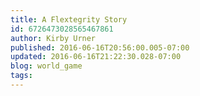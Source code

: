 ```yaml
---
title: A Flextegrity Story
id: 6726473028565467861
author: Kirby Urner
published: 2016-06-16T20:56:00.005-07:00
updated: 2016-06-16T21:22:30.028-07:00
blog: world_game
tags: 
---
```


